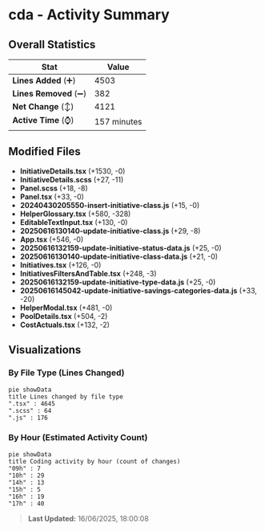 # cda - Activity Summary 

## Overall Statistics

| Stat                   | Value                                                             |
| ---------------------- | ----------------------------------------------------------------- |
| **Lines Added** (➕)   | 4503                                          |
| **Lines Removed** (➖) | 382                                        |
| **Net Change** (↕)    | 4121                |
| **Active Time** (⌚)   | 157 minutes |


## Modified Files
- **InitiativeDetails.tsx** (+1530, -0)
- **InitiativeDetails.scss** (+27, -11)
- **Panel.scss** (+18, -8)
- **Panel.tsx** (+33, -0)
- **20240430205550-insert-initiative-class.js** (+15, -0)
- **HelperGlossary.tsx** (+580, -328)
- **EditableTextInput.tsx** (+130, -0)
- **20250616130140-update-initiative-class.js** (+29, -8)
- **App.tsx** (+546, -0)
- **20250616132159-update-initiative-status-data.js** (+25, -0)
- **20250616130140-update-initiative-class-data.js** (+21, -0)
- **Initiatives.tsx** (+126, -0)
- **InitiativesFiltersAndTable.tsx** (+248, -3)
- **20250616132159-update-initiative-type-data.js** (+25, -0)
- **20250616145042-update-initiative-savings-categories-data.js** (+33, -20)
- **HelperModal.tsx** (+481, -0)
- **PoolDetails.tsx** (+504, -2)
- **CostActuals.tsx** (+132, -2)

## Visualizations

### By File Type (Lines Changed)

```mermaid
pie showData
title Lines changed by file type
".tsx" : 4645
".scss" : 64
".js" : 176
```

### By Hour (Estimated Activity Count)

```mermaid
pie showData
title Coding activity by hour (count of changes)
"09h" : 7
"10h" : 29
"14h" : 13
"15h" : 5
"16h" : 19
"17h" : 40
```


> **Last Updated:** 16/06/2025, 18:00:08